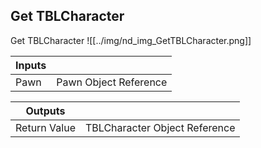 ## Get TBLCharacter
Get TBLCharacter
![[../img/nd_img_GetTBLCharacter.png]]

|Inputs||
|--|--|
| Pawn | Pawn Object Reference |

|Outputs||
|--|--|
| Return Value | TBLCharacter Object Reference |

